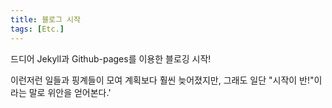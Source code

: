 ```yaml
---
title: 블로그 시작
tags: [Etc.]
---
```


드디어 Jekyll과 Github-pages를 이용한 블로깅 시작!

이런저런 일들과 핑계들이 모여 계획보다 훨씬 늦어졌지만, 그래도 일단 "시작이 반!"이라는 말로 위안을 얻어본다.'